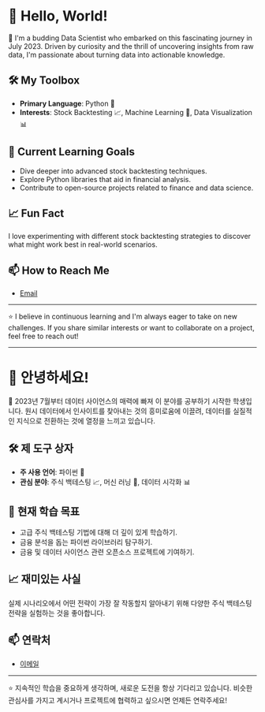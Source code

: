 # 👋 Hello, World!

🌱 I'm a budding Data Scientist who embarked on this fascinating journey in July 2023. Driven by curiosity and the thrill of uncovering insights from raw data, I'm passionate about turning data into actionable knowledge.

## 🛠️ My Toolbox

- **Primary Language**: Python 🐍
- **Interests**: Stock Backtesting 📈, Machine Learning 🤖, Data Visualization 📊

## 🎯 Current Learning Goals

- Dive deeper into advanced stock backtesting techniques.
- Explore Python libraries that aid in financial analysis.
- Contribute to open-source projects related to finance and data science.

## 📈 Fun Fact

I love experimenting with different stock backtesting strategies to discover what might work best in real-world scenarios.

## 📫 How to Reach Me

- [Email](qwer29382938@gmail.com)

---

⭐️ I believe in continuous learning and I'm always eager to take on new challenges. If you share similar interests or want to collaborate on a project, feel free to reach out!


---


# 👋 안녕하세요!

🌱 2023년 7월부터 데이터 사이언스의 매력에 빠져 이 분야를 공부하기 시작한 학생입니다. 원시 데이터에서 인사이트를 찾아내는 것의 흥미로움에 이끌려, 데이터를 실질적인 지식으로 전환하는 것에 열정을 느끼고 있습니다.

## 🛠️ 제 도구 상자

- **주 사용 언어**: 파이썬 🐍
- **관심 분야**: 주식 백테스팅 📈, 머신 러닝 🤖, 데이터 시각화 📊

## 🎯 현재 학습 목표

- 고급 주식 백테스팅 기법에 대해 더 깊이 있게 학습하기.
- 금융 분석을 돕는 파이썬 라이브러리 탐구하기.
- 금융 및 데이터 사이언스 관련 오픈소스 프로젝트에 기여하기.

## 📈 재미있는 사실

실제 시나리오에서 어떤 전략이 가장 잘 작동할지 알아내기 위해 다양한 주식 백테스팅 전략을 실험하는 것을 좋아합니다.

## 📫 연락처

- [이메일](qwer29382938@gmail.com)

---

⭐️ 지속적인 학습을 중요하게 생각하며, 새로운 도전을 항상 기다리고 있습니다. 비슷한 관심사를 가지고 계시거나 프로젝트에 협력하고 싶으시면 언제든 연락주세요!

